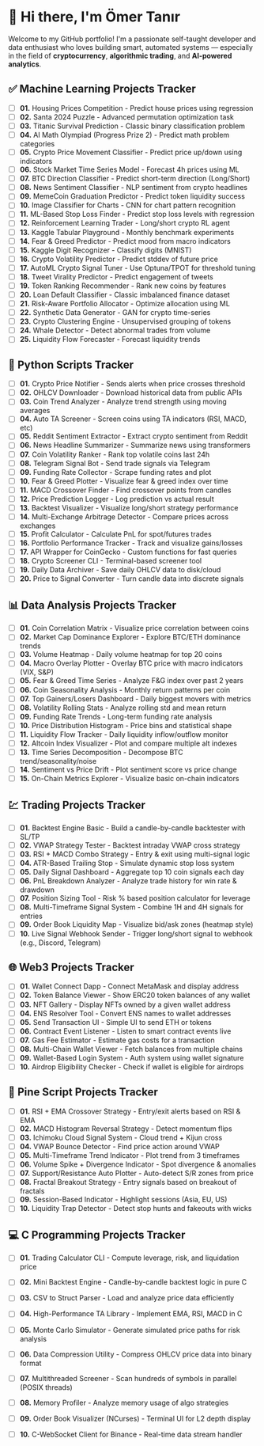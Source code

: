 # 👋 Hi there, I'm Ömer Tanır

Welcome to my GitHub portfolio! I'm a passionate self-taught developer and data enthusiast who loves building smart, automated systems — especially in the field of **cryptocurrency**, **algorithmic trading**, and **AI-powered analytics**.

## ✅ Machine Learning Projects Tracker

- [ ] **01.** Housing Prices Competition - Predict house prices using regression
- [ ] **02.** Santa 2024 Puzzle - Advanced permutation optimization task
- [ ] **03.** Titanic Survival Prediction - Classic binary classification problem
- [ ] **04.** AI Math Olympiad (Progress Prize 2) - Predict math problem categories
- [ ] **05.** Crypto Price Movement Classifier - Predict price up/down using indicators
- [ ] **06.** Stock Market Time Series Model - Forecast 4h prices using ML
- [ ] **07.** BTC Direction Classifier - Predict short-term direction (Long/Short)
- [ ] **08.** News Sentiment Classifier - NLP sentiment from crypto headlines
- [ ] **09.** MemeCoin Graduation Predictor - Predict token liquidity success
- [ ] **10.** Image Classifier for Charts - CNN for chart pattern recognition
- [ ] **11.** ML-Based Stop Loss Finder - Predict stop loss levels with regression
- [ ] **12.** Reinforcement Learning Trader - Long/short crypto RL agent
- [ ] **13.** Kaggle Tabular Playground - Monthly benchmark experiments
- [ ] **14.** Fear & Greed Predictor - Predict mood from macro indicators
- [ ] **15.** Kaggle Digit Recognizer - Classify digits (MNIST)
- [ ] **16.** Crypto Volatility Predictor - Predict stddev of future price
- [ ] **17.** AutoML Crypto Signal Tuner - Use Optuna/TPOT for threshold tuning
- [ ] **18.** Tweet Virality Predictor - Predict engagement of tweets
- [ ] **19.** Token Ranking Recommender - Rank new coins by features
- [ ] **20.** Loan Default Classifier - Classic imbalanced finance dataset
- [ ] **21.** Risk-Aware Portfolio Allocator - Optimize allocation using ML
- [ ] **22.** Synthetic Data Generator - GAN for crypto time-series
- [ ] **23.** Crypto Clustering Engine - Unsupervised grouping of tokens
- [ ] **24.** Whale Detector - Detect abnormal trades from volume
- [ ] **25.** Liquidity Flow Forecaster - Forecast liquidity trends

## 🐍 Python Scripts Tracker

- [ ] **01.** Crypto Price Notifier - Sends alerts when price crosses threshold  
- [ ] **02.** OHLCV Downloader - Download historical data from public APIs  
- [ ] **03.** Coin Trend Analyzer - Analyze trend strength using moving averages  
- [ ] **04.** Auto TA Screener - Screen coins using TA indicators (RSI, MACD, etc)  
- [ ] **05.** Reddit Sentiment Extractor - Extract crypto sentiment from Reddit  
- [ ] **06.** News Headline Summarizer - Summarize news using transformers  
- [ ] **07.** Coin Volatility Ranker - Rank top volatile coins last 24h  
- [ ] **08.** Telegram Signal Bot - Send trade signals via Telegram  
- [ ] **09.** Funding Rate Collector - Scrape funding rates and plot  
- [ ] **10.** Fear & Greed Plotter - Visualize fear & greed index over time  
- [ ] **11.** MACD Crossover Finder - Find crossover points from candles  
- [ ] **12.** Price Prediction Logger - Log prediction vs actual result  
- [ ] **13.** Backtest Visualizer - Visualize long/short strategy performance  
- [ ] **14.** Multi-Exchange Arbitrage Detector - Compare prices across exchanges  
- [ ] **15.** Profit Calculator - Calculate PnL for spot/futures trades  
- [ ] **16.** Portfolio Performance Tracker - Track and visualize gains/losses  
- [ ] **17.** API Wrapper for CoinGecko - Custom functions for fast queries  
- [ ] **18.** Crypto Screener CLI - Terminal-based screener tool  
- [ ] **19.** Daily Data Archiver - Save daily OHLCV data to disk/cloud  
- [ ] **20.** Price to Signal Converter - Turn candle data into discrete signals

## 📊 Data Analysis Projects Tracker

- [ ] **01.** Coin Correlation Matrix - Visualize price correlation between coins  
- [ ] **02.** Market Cap Dominance Explorer - Explore BTC/ETH dominance trends  
- [ ] **03.** Volume Heatmap - Daily volume heatmap for top 20 coins  
- [ ] **04.** Macro Overlay Plotter - Overlay BTC price with macro indicators (VIX, S&P)  
- [ ] **05.** Fear & Greed Time Series - Analyze F&G index over past 2 years  
- [ ] **06.** Coin Seasonality Analysis - Monthly return patterns per coin  
- [ ] **07.** Top Gainers/Losers Dashboard - Daily biggest movers with metrics  
- [ ] **08.** Volatility Rolling Stats - Analyze rolling std and mean return  
- [ ] **09.** Funding Rate Trends - Long-term funding rate analysis  
- [ ] **10.** Price Distribution Histogram - Price bins and statistical shape  
- [ ] **11.** Liquidity Flow Tracker - Daily liquidity inflow/outflow monitor  
- [ ] **12.** Altcoin Index Visualizer - Plot and compare multiple alt indexes  
- [ ] **13.** Time Series Decomposition - Decompose BTC trend/seasonality/noise  
- [ ] **14.** Sentiment vs Price Drift - Plot sentiment score vs price change  
- [ ] **15.** On-Chain Metrics Explorer - Visualize basic on-chain indicators  

## 💹 Trading Projects Tracker

- [ ] **01.** Backtest Engine Basic - Build a candle-by-candle backtester with SL/TP  
- [ ] **02.** VWAP Strategy Tester - Backtest intraday VWAP cross strategy  
- [ ] **03.** RSI + MACD Combo Strategy - Entry & exit using multi-signal logic  
- [ ] **04.** ATR-Based Trailing Stop - Simulate dynamic stop loss system  
- [ ] **05.** Daily Signal Dashboard - Aggregate top 10 coin signals each day  
- [ ] **06.** PnL Breakdown Analyzer - Analyze trade history for win rate & drawdown  
- [ ] **07.** Position Sizing Tool - Risk % based position calculator for leverage  
- [ ] **08.** Multi-Timeframe Signal System - Combine 1H and 4H signals for entries  
- [ ] **09.** Order Book Liquidity Map - Visualize bid/ask zones (heatmap style)  
- [ ] **10.** Live Signal Webhook Sender - Trigger long/short signal to webhook (e.g., Discord, Telegram)

## 🌐 Web3 Projects Tracker

- [ ] **01.** Wallet Connect Dapp - Connect MetaMask and display address  
- [ ] **02.** Token Balance Viewer - Show ERC20 token balances of any wallet  
- [ ] **03.** NFT Gallery - Display NFTs owned by a given wallet address  
- [ ] **04.** ENS Resolver Tool - Convert ENS names to wallet addresses  
- [ ] **05.** Send Transaction UI - Simple UI to send ETH or tokens  
- [ ] **06.** Contract Event Listener - Listen to smart contract events live  
- [ ] **07.** Gas Fee Estimator - Estimate gas costs for a transaction  
- [ ] **08.** Multi-Chain Wallet Viewer - Fetch balances from multiple chains  
- [ ] **09.** Wallet-Based Login System - Auth system using wallet signature  
- [ ] **10.** Airdrop Eligibility Checker - Check if wallet is eligible for airdrops

## 📜 Pine Script Projects Tracker

- [ ] **01.** RSI + EMA Crossover Strategy - Entry/exit alerts based on RSI & EMA  
- [ ] **02.** MACD Histogram Reversal Strategy - Detect momentum flips  
- [ ] **03.** Ichimoku Cloud Signal System - Cloud trend + Kijun cross  
- [ ] **04.** VWAP Bounce Detector - Find price action around VWAP  
- [ ] **05.** Multi-Timeframe Trend Indicator - Plot trend from 3 timeframes  
- [ ] **06.** Volume Spike + Divergence Indicator - Spot divergence & anomalies  
- [ ] **07.** Support/Resistance Auto Plotter - Auto-detect S/R zones from price  
- [ ] **08.** Fractal Breakout Strategy - Entry signals based on breakout of fractals  
- [ ] **09.** Session-Based Indicator - Highlight sessions (Asia, EU, US)  
- [ ] **10.** Liquidity Trap Detector - Detect stop hunts and fakeouts with wicks  

## 💻 C Programming Projects Tracker

- [ ] **01.** Trading Calculator CLI - Compute leverage, risk, and liquidation price  
- [ ] **02.** Mini Backtest Engine - Candle-by-candle backtest logic in pure C  
- [ ] **03.** CSV to Struct Parser - Load and analyze price data efficiently  
- [ ] **04.** High-Performance TA Library - Implement EMA, RSI, MACD in C  
- [ ] **05.** Monte Carlo Simulator - Generate simulated price paths for risk analysis  
- [ ] **06.** Data Compression Utility - Compress OHLCV price data into binary format  
- [ ] **07.** Multithreaded Screener - Scan hundreds of symbols in parallel (POSIX threads)  
- [ ] **08.** Memory Profiler - Analyze memory usage of algo strategies  
- [ ] **09.** Order Book Visualizer (NCurses) - Terminal UI for L2 depth display  
- [ ] **10.** C-WebSocket Client for Binance - Real-time data stream handler  

